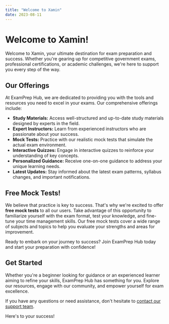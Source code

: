 ```yaml
---
title: "Welcome to Xamin"
date: 2023-08-11
---
```


# Welcome to Xamin!

Welcome to Xamin, your ultimate destination for exam preparation and success. Whether you're gearing up for competitive government exams, professional certifications, or academic challenges, we're here to support you every step of the way.

## Our Offerings

At ExamPrep Hub, we are dedicated to providing you with the tools and resources you need to excel in your exams. Our comprehensive offerings include:

- **Study Materials:** Access well-structured and up-to-date study materials designed by experts in the field.
- **Expert Instructors:** Learn from experienced instructors who are passionate about your success.
- **Mock Tests:** Practice with our realistic mock tests that simulate the actual exam environment.
- **Interactive Quizzes:** Engage in interactive quizzes to reinforce your understanding of key concepts.
- **Personalized Guidance:** Receive one-on-one guidance to address your unique learning needs.
- **Latest Updates:** Stay informed about the latest exam patterns, syllabus changes, and important notifications.

## Free Mock Tests!

We believe that practice is key to success. That's why we're excited to offer **free mock tests** to all our users. Take advantage of this opportunity to familiarize yourself with the exam format, test your knowledge, and fine-tune your time management skills. Our free mock tests cover a wide range of subjects and topics to help you evaluate your strengths and areas for improvement.

Ready to embark on your journey to success? Join ExamPrep Hub today and start your preparation with confidence!

## Get Started

Whether you're a beginner looking for guidance or an experienced learner aiming to refine your skills, ExamPrep Hub has something for you. Explore our resources, engage with our community, and empower yourself for exam excellence.

If you have any questions or need assistance, don't hesitate to [contact our support team](/contact). 

Here's to your success!
